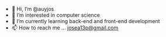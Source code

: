 - 👋 Hi, I’m @auyjos
- 👀 I’m interested in computer science
- 🌱 I’m currently learning back-end and front-end development
- 📫 How to reach me ... josea13p@gmail.com

<!---
auyjos/auyjos is a ✨ special ✨ repository because its `README.md` (this file) appears on your GitHub profile.
You can click the Preview link to take a look at your changes.
--->
